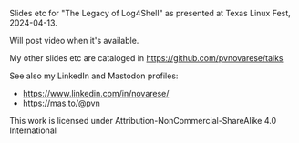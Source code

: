 Slides etc for "The Legacy of Log4Shell" as presented at Texas Linux Fest, 2024-04-13.

Will post video when it's available.

My other slides etc are cataloged in https://github.com/pvnovarese/talks

See also my LinkedIn and Mastodon profiles:
* https://www.linkedin.com/in/novarese/
* https://mas.to/@pvn

This work is licensed under Attribution-NonCommercial-ShareAlike 4.0 International

